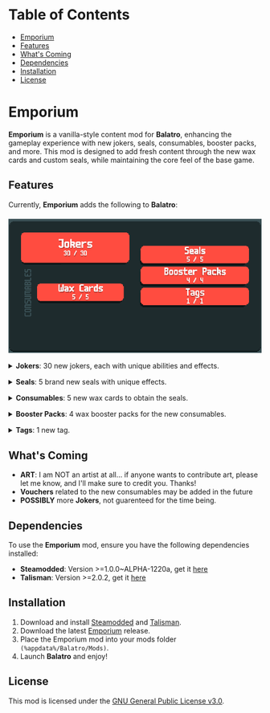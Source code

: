 # Table of Contents

- [Emporium](#emporium)
- [Features](#features)
- [What's Coming](#whats-coming)
- [Dependencies](#dependencies)
- [Installation](#installation)
- [License](#license)

# Emporium

**Emporium** is a vanilla-style content mod for **Balatro**, enhancing the gameplay experience with new jokers, seals, consumables, booster packs, and more. This mod is designed to add fresh content through the new wax cards and custom seals, while maintaining the core feel of the base game.

## Features

<p style="margin-bottom: 20px;">
Currently, <b>Emporium</b> adds the following to <b>Balatro</b>:
</p>

![Additions](screenshots/additions.png)

<details style="margin-bottom: 15px;">
<summary><b>Jokers</b>: 30 new jokers, each with unique abilities and effects.</summary>
<ul style="margin-top: 10px;">
    <li><b>Shadow Joker</b>: +20 Mult if played hand is a Two Pair and contains only Spades and Clubs</li>
    <li><b>Crimson Joker</b>: +20 Mult if played hand is a Two Pair and contains only Diamonds and Hearts</li>
    <li><b>Scattered Joker</b>: +5 Mult for every unique suit scored, Wild cards always give this bonus</li>
    <li><b>Nomad Joker</b>: +5 Mult for every unique hand played this run</li>
    <li><b>Spirited Joker</b>: +10 Mult per Spectral Card used while this Joker is held</li>
    <li><b>Ethical Joker</b>: X1.25 Mult if played card is even, X0.75 Mult if played card is odd</li>
    <li><b>Crooked Joker</b>: X1.25 Mult if played card is odd, X0.75 Mult if played card is even</li>
    <li><b>Unqualified Joker</b>: This Joker gives X1.5 Mult if 4 or more cards are scored in a hand</li>
    <li><b>Spite Joker</b>: X1.2 Mult for every card held in hand while scoring</li>
    <li><b>Gold Digger</b>: This Joker gains X0.1 Mult for every card bought</li>
    <li><b>Medusa</b>: Turns all played cards to Stone Cards</li>
    <li><b>Opulent Joker</b>: This Joker gives an extra $1 for every hand remaining</li>
    <li><b>Printing Press</b>: Sell this card to create a free Emboss Tag</li>
    <li><b>Peapod</b>: If poker hand is a Three of a Kind, destroy this Joker and create 3 free Double Tags</li>
    <li><b>Moai</b>: Played Stone cards give an extra +100 chips when scored</li>
    <li><b>Wishing Star</b>: This Joker gains +5 Mult and increases payout by $1 if a Lucky card is played</li>
    <li><b>The Triad</b>: This Joker gives X1.5 Mult for every multiple of 3 scored</li>
    <li><b>Pawn Shop</b>: Played Steel cards earn $1 and give X1.5 Mult when scored</li>
    <li><b>Extra Wild</b>: Played Wild cards give X1.5 Chips</li>
    <li><b>Wild Bear</b>: Each Wild card held in hand gives X1.5 Mult</li>
    <li><b>Scales of Equilibrium</b>: This Joker gives X2 Mult when remaining hands and discards are equal</li>
    <li><b>Undistinguishable Joker</b>: X5 Mult if all cards held in hand are the same rank</li>
    <li><b>Philanthropist</b>: This Joker has a 1 in 4 chance to create a free The Hermit card when blind is selected</li>
    <li><b>Bleu Rare</b>: Rare Jokers each give X2 Mult</li>
    <li><b>Clawmark</b>: This Joker gains X0.5 Mult every time a playing card is destroyed (starts at X0.75)</li>
    <li><b>The Fourteenth Chamber</b>: If the ranks of all cards scored sum up to 14, this Joker gives X5 Mult</li>
    <li><b>Seal of Authenticity</b>: Retrigger all played Red Seal cards an extra 2 times</li>
    <li><b>Fire Blanket</b>: This Joker X0.5 the blind size, but has a 1 in 5 chance to temporarily disable a random Joker</li>
    <li><b>Modulo</b>: X1 Mult for every remaining hand, and apply this to each scored card</li>
    <li><b>Great White</b>: If the first played hand of a round has only 1 card, destroy it and add its benefits to this Joker</li>
</ul>
</details>
<details style="margin-bottom: 15px;">
<summary><b>Seals</b>: 5 brand new seals with unique effects.</summary>
<ul style="margin-top: 10px;">
    <li><b>Emerald Seal</b>: When only this seal is discarded, permanently add 1 discard, and destroy this card.</li>
    <li><b>Amber Seal</b>: When only this seal is discarded, permanently add 1 hand, and destroy this card.</li>
    <li><b>Silver Seal</b>: When only this seal is discarded, add 3 levels to the most played poker hand, and destroy this card.</li>
    <li><b>Teal Seal</b>: When only this seal is discarded, permanently add 1 hand size, and destroy this card.</li>
    <li><b>Bronze Seal</b>: When only this seal is discarded, add $10, and destroy this card.</li>
</ul>
</details>
<details style="margin-bottom: 15px;">
<summary><b>Consumables</b>: 5 new wax cards to obtain the seals.</summary>
<ul style="margin-top: 10px;">
    <li><b>The Shedding</b>: Adds an Emerald Seal to 1 selected card.</li>
    <li><b>The Grasping</b>: Adds an Amber Seal to 1 selected card.</li>
    <li><b>The Mastery</b>: Adds an Silver Seal to 1 selected card.</li>
    <li><b>The Expansion</b>: Adds an Teal Seal to 1 selected card.</li>
    <li><b>The Prosperity</b>: Adds an Bronze Seal to 1 selected card.</li>
</ul>
</details>
<details style="margin-bottom: 15px;">
<summary><b>Booster Packs</b>: 4 wax booster packs for the new consumables.</summary>
<ul style="margin-top: 10px;">
    <li><b>Wax Pack</b>: Choose 1 of up to 2 Wax cards to be used immediately.</li>
    <li><b>Wax Pack</b>: Choose 1 of up to 3 Wax cards to be used immediately.</li>
    <li><b>Jumbo Wax Pack</b>: Choose 1 of up to 5 Wax cards to be used immediately.</li>
    <li><b>Mega Wax Pack</b>: Choose 2 of up to 5 Wax cards to be used immediately.</li>
</ul>
</details>
<details style="margin-bottom: 15px;">
<summary><b>Tags</b>: 1 new tag.</summary>
<ul style="margin-top: 10px;">
    <li><b>Emboss Tag</b>: Immediately open a free Wax Pack.</li>
</ul>
</details>

## What's Coming

- **ART**: I am NOT an artist at all... if anyone wants to contribute art, please let me know, and I'll make sure to credit you. Thanks!
- **Vouchers** related to the new consumables may be added in the future
- **POSSIBLY** more **Jokers**, not guarenteed for the time being.

## Dependencies

To use the **Emporium** mod, ensure you have the following dependencies installed:

- **Steamodded**: Version >=1.0.0~ALPHA-1220a, get it [here](https://github.com/Steamodded/smods)
- **Talisman**: Version >=2.0.2, get it [here](https://github.com/MathIsFun0/Talisman)


## Installation

1. Download and install [Steamodded](https://github.com/Steamodded/smods) and [Talisman](https://github.com/MathIsFun0/Talisman).
1. Download the latest [Emporium](https://github.com/krokshut/Emporium/releases/latest) release.
2. Place the Emporium mod into your mods folder `(%appdata%/Balatro/Mods)`.
4. Launch **Balatro** and enjoy!

## License

This mod is licensed under the [GNU General Public License v3.0](LICENSE).
